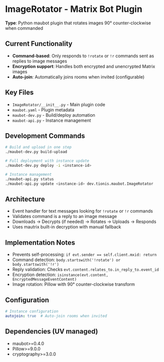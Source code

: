 # ImageRotator - Matrix Bot Plugin

**Type**: Python maubot plugin that rotates images 90° counter-clockwise when commanded

## Current Functionality
- **Command-based**: Only responds to `!rotate` or `!r` commands sent as replies to image messages
- **Encryption support**: Handles both encrypted and unencrypted Matrix images
- **Auto-join**: Automatically joins rooms when invited (configurable)

## Key Files
- `ImageRotator/__init__.py` - Main plugin code
- `maubot.yaml` - Plugin metadata
- `maubot-dev.py` - Build/deploy automation
- `maubot-api.py` - Instance management

## Development Commands
```bash
# Build and upload in one step
./maubot-dev.py build-upload

# Full deployment with instance update
./maubot-dev.py deploy -i <instance-id>

# Instance management
./maubot-api.py status
./maubot-api.py update <instance-id> dev.tionis.maubot.ImageRotator
```

## Architecture
- Event handler for text messages looking for `!rotate` or `!r` commands
- Validates command is a reply to an image message
- Downloads → Decrypts (if needed) → Rotates → Uploads → Responds
- Uses mautrix built-in decryption with manual fallback

## Implementation Notes
- Prevents self-processing: `if evt.sender == self.client.mxid: return`
- Command detection: `body.startswith('!rotate') or body.startswith('!r')`
- Reply validation: Checks `evt.content.relates_to.in_reply_to.event_id`
- Encryption detection: `isinstance(evt.content, EncryptedMessageEventContent)`
- Image rotation: Pillow with 90° counter-clockwise transform

## Configuration
```yaml
# Instance configuration
autojoin: true  # Auto-join rooms when invited
```

## Dependencies (UV managed)
- maubot>=0.4.0
- Pillow>=9.0.0 
- cryptography>=3.0.0
